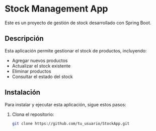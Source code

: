 # Stock Management App

Este es un proyecto de gestión de stock desarrollado con Spring Boot.

## Descripción

Esta aplicación permite gestionar el stock de productos, incluyendo:
- Agregar nuevos productos
- Actualizar el stock existente
- Eliminar productos
- Consultar el estado del stock

## Instalación

Para instalar y ejecutar esta aplicación, sigue estos pasos:

1. Clona el repositorio:

   ```bash
   git clone https://github.com/tu_usuario/StockApp.git

